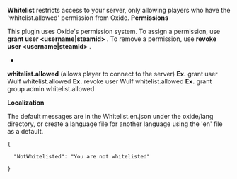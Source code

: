 **Whitelist** restricts access to your server, only allowing players who have the 'whitelist.allowed' permission from Oxide.
**Permissions**

This plugin uses Oxide's permission system. To assign a permission, use **grant user <username|steamid> <permission>**. To remove a permission, use **revoke user <username|steamid> <permission>**.


* 
**whitelist.allowed** (allows player to connect to the server)
**Ex.** grant user Wulf whitelist.allowed
**Ex.** revoke user Wulf whitelist.allowed
**Ex.** grant group admin whitelist.allowed


**Localization**

The default messages are in the Whitelist.en.json under the oxide/lang directory, or create a language file for another language using the 'en' file as a default.

````
{

  "NotWhitelisted": "You are not whitelisted"

}
````